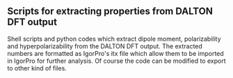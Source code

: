 **Scripts for extracting properties from DALTON DFT output**
------------------------------------------------------------

Shell scripts and python codes which extract dipole moment, polarizability and hyperpolarizability from the DALTON DFT output. The extracted numbers are formatted as IgorPro's itx file which allow them to be imported in IgorPro for further analysis. Of course the code can be modified to export to other kind of files.
